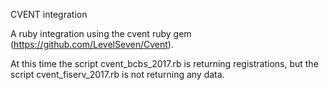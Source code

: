 CVENT integration

A ruby integration using the cvent ruby gem (https://github.com/LevelSeven/Cvent).

At this time the script cvent_bcbs_2017.rb is returning registrations, but the script cvent_fiserv_2017.rb is not returning any data.
